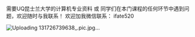 需要UQ昆士兰大学的计算机专业资料 或
同学们在本门课程的任何环节中遇到问题，欢迎随时与我联系！
欢迎加我微信联系： ifate520


![Uploading 131726739638_.pic.jpg…]()
